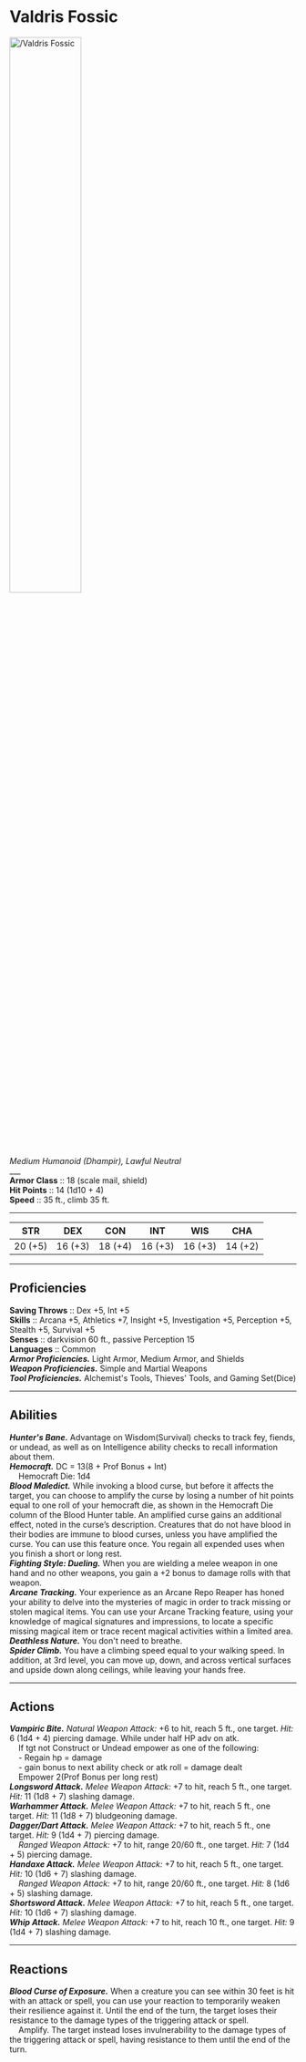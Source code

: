 # Valdris Fossic

<img src="https://half-guinea-press.github.io/Nightmare_Campaign/images/Valdris Fossic.jpg" alt="/Valdris Fossic" style="width:50%">

*Medium Humanoid (Dhampir), Lawful Neutral*<br>
___<br>
**Armor Class** :: 18 (scale mail, shield)<br>
**Hit Points** :: 14 (1d10 + 4)<br>
**Speed** :: 35 ft., climb 35 ft.<br>
___

|STR|DEX|CON|INT|WIS|CHA|
|:---:|:---:|:---:|:---:|:---:|:---:|
|20 (+5)|16 (+3)|18 (+4)|16 (+3)|16 (+3)|14 (+2)|

___
## Proficiencies
**Saving Throws** :: Dex +5, Int +5<br>
**Skills** :: Arcana +5, Athletics +7, Insight +5, Investigation +5, Perception +5, Stealth +5, Survival +5<br>
**Senses** :: darkvision 60 ft., passive Perception 15<br>
**Languages** :: Common<br>
***Armor Proficiencies.*** Light Armor, Medium Armor, and Shields<br>
***Weapon Proficiencies.*** Simple and Martial Weapons<br>
***Tool Proficiencies.*** Alchemist's Tools, Thieves' Tools, and Gaming Set(Dice)<br>
___
## Abilities
***Hunter's Bane.*** Advantage on Wisdom(Survival) checks to track fey, fiends, or undead, as well as on Intelligence ability checks to recall information about them.<br>
***Hemocraft.*** DC = 13(8 + Prof Bonus + Int)<br>
&nbsp;&nbsp;&nbsp;&nbsp;Hemocraft Die: 1d4<br>
***Blood Maledict.*** While invoking a blood curse, but before it affects the target, you can choose to amplify the curse by losing a number of hit points equal to one roll of your hemocraft die, as shown in the Hemocraft Die column of the Blood Hunter table. An amplified curse gains an additional effect, noted in the curse’s description. Creatures that do not have blood in their bodies are immune to blood curses, unless you have amplified the curse. You can use this feature once. You regain all expended uses when you finish a short or long rest.<br>
***Fighting Style: Dueling.*** When you are wielding a melee weapon in one hand and no other weapons, you gain a +2 bonus to damage rolls with that weapon.<br>
***Arcane Tracking.*** Your experience as an Arcane Repo Reaper has honed your ability to delve into the mysteries of magic in order to track missing or stolen magical items. You can use your Arcane Tracking feature, using your knowledge of magical signatures and impressions, to locate a specific missing magical item or trace recent magical activities within a limited area.<br>
***Deathless Nature.*** You don't need to breathe.<br>
***Spider Climb.*** You have a climbing speed equal to your walking speed. In addition, at 3rd level, you can move up, down, and across vertical surfaces and upside down along ceilings, while leaving your hands free.
___
## Actions
***Vampiric Bite.*** _Natural Weapon Attack:_ +6 to hit, reach 5 ft., one target. _Hit:_ 6 (1d4 + 4) piercing damage. While under half HP adv on atk.<br>
&nbsp;&nbsp;&nbsp;&nbsp;If tgt not Construct or Undead empower as one of the following: <br>
&nbsp;&nbsp;&nbsp;&nbsp;- Regain hp = damage<br>
&nbsp;&nbsp;&nbsp;&nbsp;- gain bonus to next ability check or atk roll = damage dealt <br>
&nbsp;&nbsp;&nbsp;&nbsp;Empower 2(Prof Bonus per long rest)<br>
***Longsword Attack.*** _Melee Weapon Attack:_ +7 to hit, reach 5 ft., one target. _Hit:_ 11 (1d8 + 7) slashing damage.<br>
***Warhammer Attack.*** _Melee Weapon Attack:_ +7 to hit, reach 5 ft., one target. _Hit:_ 11 (1d8 + 7) bludgeoning damage.<br>
***Dagger/Dart Attack.*** _Melee Weapon Attack:_ +7 to hit, reach 5 ft., one target. _Hit:_ 9 (1d4 + 7) piercing damage.<br>
&nbsp;&nbsp;&nbsp;&nbsp;_Ranged Weapon Attack:_ +7 to hit, range 20/60 ft., one target. _Hit:_ 7 (1d4 + 5) piercing damage.<br>
***Handaxe Attack.*** _Melee Weapon Attack:_ +7 to hit, reach 5 ft., one target. _Hit:_ 10 (1d6 + 7) slashing damage.<br>
&nbsp;&nbsp;&nbsp;&nbsp;_Ranged Weapon Attack:_ +7 to hit, range 20/60 ft., one target. _Hit:_ 8 (1d6 + 5) slashing damage.<br>
***Shortsword Attack.*** _Melee Weapon Attack:_ +7 to hit, reach 5 ft., one target. _Hit:_ 10 (1d6 + 7) slashing damage.<br>
***Whip Attack.*** _Melee Weapon Attack:_ +7 to hit, reach 10 ft., one target. _Hit:_ 9 (1d4 + 7) slashing damage.<br>
___
## Reactions
***Blood Curse of Exposure.*** When a creature you can see within 30 feet is hit with an attack or spell, you can use your reaction to temporarily weaken their resilience against it. Until the end of the turn, the target loses their resistance to the damage types of the triggering attack or spell.<br>
&nbsp;&nbsp;&nbsp;&nbsp;Amplify. The target instead loses invulnerability to the damage types of the triggering attack or spell, having resistance to them until the end of the turn.
